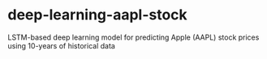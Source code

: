 # deep-learning-aapl-stock
LSTM-based deep learning model for predicting Apple (AAPL) stock prices using 10-years of historical data
